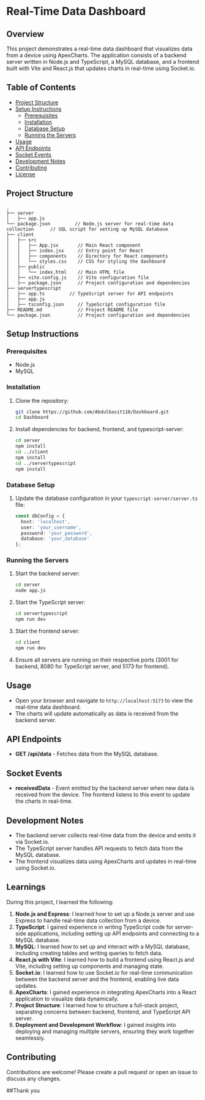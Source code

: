 # Real-Time Data Dashboard

## Overview

This project demonstrates a real-time data dashboard that visualizes data from a device using ApexCharts. The application consists of a backend server written in Node.js and TypeScript, a MySQL database, and a frontend built with Vite and React.js that updates charts in real-time using Socket.io.

## Table of Contents

- [Project Structure](#project-structure)
- [Setup Instructions](#setup-instructions)
  - [Prerequisites](#prerequisites)
  - [Installation](#installation)
  - [Database Setup](#database-setup)
  - [Running the Servers](#running-the-servers)
- [Usage](#usage)
- [API Endpoints](#api-endpoints)
- [Socket Events](#socket-events)
- [Development Notes](#development-notes)
- [Contributing](#contributing)
- [License](#license)

## Project Structure

```
.
├── server
│   ├── app.js
└── package.json         // Node.js server for real-time data collection      // SQL script for setting up MySQL database
├── client
│   ├── src
│   │   ├── App.jsx       // Main React component
│   │   ├── index.jsx     // Entry point for React
│   │   ├── components    // Directory for React components
│   │   └── styles.css    // CSS for styling the dashboard
│   ├── public
│   │   └── index.html    // Main HTML file
│   ├── vite.config.js    // Vite configuration file
│   ├── package.json      // Project configuration and dependencies
├── servertypescript
│   ├── app.ts         // TypeScript server for API endpoints
│   ├── app.js
│   ├── tsconfig.json     // TypeScript configuration file
├── README.md             // Project README file
└── package.json          // Project configuration and dependencies
```

## Setup Instructions

### Prerequisites

- Node.js 
- MySQL 

### Installation

1. Clone the repository:
    ```bash
    git clone https://github.com/Abdulbasit110/Dashboard.git
    cd Dashboard
    ```

2. Install dependencies for backend, frontend, and typescript-server:
    ```bash
    cd server
    npm install
    cd ../client
    npm install
    cd ../servertypescript
    npm install
    ```

### Database Setup

1. Update the database configuration in your `typescript-server/server.ts` file:
    ```typescript
    const dbConfig = {
      host: 'localhost',
      user: 'your_username',
      password: 'your_password',
      database: 'your_database'
    };
    ```

### Running the Servers

1. Start the backend server:
    ```bash
    cd server
    node app.js
    ```

2. Start the TypeScript server:
    ```bash
    cd servertypescript
    npm run dev
    ```

3. Start the frontend server:
    ```bash
    cd client
    npm run dev
    ```

4. Ensure all servers are running on their respective ports (3001 for backend, 8080 for TypeScript server, and 5173 for frontend).

## Usage

- Open your browser and navigate to `http://localhost:5173` to view the real-time data dashboard.
- The charts will update automatically as data is received from the backend server.

## API Endpoints

- **GET /api/data** - Fetches data from the MySQL database.

## Socket Events

- **receivedData** - Event emitted by the backend server when new data is received from the device. The frontend listens to this event to update the charts in real-time.

## Development Notes

- The backend server collects real-time data from the device and emits it via Socket.io.
- The TypeScript server handles API requests to fetch data from the MySQL database.
- The frontend visualizes data using ApexCharts and updates in real-time using Socket.io.

## Learnings

During this project, I learned the following:

1. **Node.js and Express**: I learned how to set up a Node.js server and use Express to handle real-time data collection from a device.
2. **TypeScript**: I gained experience in writing TypeScript code for server-side applications, including setting up API endpoints and connecting to a MySQL database.
3. **MySQL**: I learned how to set up and interact with a MySQL database, including creating tables and writing queries to fetch data.
4. **React.js with Vite**: I learned how to build a frontend using React.js and Vite, including setting up components and managing state.
5. **Socket.io**: I learned how to use Socket.io for real-time communication between the backend server and the frontend, enabling live data updates.
6. **ApexCharts**: I gained experience in integrating ApexCharts into a React application to visualize data dynamically.
7. **Project Structure**: I learned how to structure a full-stack project, separating concerns between backend, frontend, and TypeScript API server.
8. **Deployment and Development Workflow**: I gained insights into deploying and managing multiple servers, ensuring they work together seamlessly.

## Contributing

Contributions are welcome! Please create a pull request or open an issue to discuss any changes.

##Thank you
